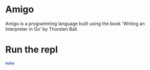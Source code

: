 # Amigo

Amigo is a programming language built using the book 'Writing an Interpreter in Go' by Thorsten Ball.

# Run the repl
```bash
make
```
